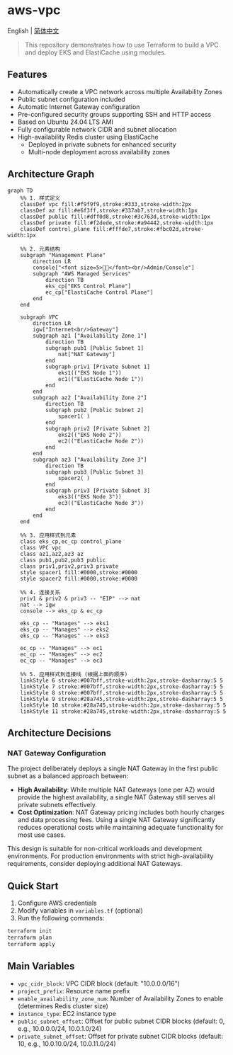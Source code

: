 # aws-vpc

English | [简体中文](README_zh.md)

> This repository demonstrates how to use Terraform to build a VPC and deploy EKS and ElastiCache using modules.

## Features

- Automatically create a VPC network across multiple Availability Zones
- Public subnet configuration included
- Automatic Internet Gateway configuration
- Pre-configured security groups supporting SSH and HTTP access
- Based on Ubuntu 24.04 LTS AMI
- Fully configurable network CIDR and subnet allocation
- High-availability Redis cluster using ElastiCache
  - Deployed in private subnets for enhanced security
  - Multi-node deployment across availability zones

## Architecture Graph

```mermaid
graph TD
    %% 1. 样式定义
    classDef vpc fill:#f9f9f9,stroke:#333,stroke-width:2px
    classDef az fill:#e6f3ff,stroke:#337ab7,stroke-width:1px
    classDef public fill:#dff0d8,stroke:#3c763d,stroke-width:1px
    classDef private fill:#f2dede,stroke:#a94442,stroke-width:1px
    classDef control_plane fill:#fffde7,stroke:#fbc02d,stroke-width:1px

    %% 2. 元素结构
    subgraph "Management Plane"
        direction LR
        console["<font size=5>👨‍💻</font><br/>Admin/Console"]
        subgraph "AWS Managed Services"
            direction TB
            eks_cp["EKS Control Plane"]
            ec_cp["ElastiCache Control Plane"]
        end
    end

    subgraph VPC
        direction LR
        igw["Internet<br/>Gateway"]
        subgraph az1 ["Availability Zone 1"]
            direction TB
            subgraph pub1 [Public Subnet 1]
                nat["NAT Gateway"]
            end
            subgraph priv1 [Private Subnet 1]
                eks1(("EKS Node 1"))
                ec1(("ElastiCache Node 1"))
            end
        end
        subgraph az2 ["Availability Zone 2"]
            direction TB
            subgraph pub2 [Public Subnet 2]
                spacer1( )
            end
            subgraph priv2 [Private Subnet 2]
                eks2(("EKS Node 2"))
                ec2(("ElastiCache Node 2"))
            end
        end
        subgraph az3 ["Availability Zone 3"]
            direction TB
            subgraph pub3 [Public Subnet 3]
                spacer2( )
            end
            subgraph priv3 [Private Subnet 3]
                eks3(("EKS Node 3"))
                ec3(("ElastiCache Node 3"))
            end
        end
    end
    
    %% 3. 应用样式到元素
    class eks_cp,ec_cp control_plane
    class VPC vpc
    class az1,az2,az3 az
    class pub1,pub2,pub3 public
    class priv1,priv2,priv3 private
    style spacer1 fill:#0000,stroke:#0000
    style spacer2 fill:#0000,stroke:#0000
    
    %% 4. 连接关系
    priv1 & priv2 & priv3 -- "EIP" --> nat
    nat --> igw
    console --> eks_cp & ec_cp
    
    eks_cp -- "Manages" --> eks1
    eks_cp -- "Manages" --> eks2
    eks_cp -- "Manages" --> eks3

    ec_cp -- "Manages" --> ec1
    ec_cp -- "Manages" --> ec2
    ec_cp -- "Manages" --> ec3

    %% 5. 应用样式到连接线 (根据上面的顺序)
    linkStyle 6 stroke:#007bff,stroke-width:2px,stroke-dasharray:5 5
    linkStyle 7 stroke:#007bff,stroke-width:2px,stroke-dasharray:5 5
    linkStyle 8 stroke:#007bff,stroke-width:2px,stroke-dasharray:5 5
    linkStyle 9 stroke:#28a745,stroke-width:2px,stroke-dasharray:5 5
    linkStyle 10 stroke:#28a745,stroke-width:2px,stroke-dasharray:5 5
    linkStyle 11 stroke:#28a745,stroke-width:2px,stroke-dasharray:5 5
```

## Architecture Decisions

### NAT Gateway Configuration

The project deliberately deploys a single NAT Gateway in the first public subnet as a balanced approach between:

- **High Availability**: While multiple NAT Gateways (one per AZ) would provide the highest availability, a single NAT Gateway still serves all private subnets effectively.
- **Cost Optimization**: NAT Gateway pricing includes both hourly charges and data processing fees. Using a single NAT Gateway significantly reduces operational costs while maintaining adequate functionality for most use cases.

This design is suitable for non-critical workloads and development environments. For production environments with strict high-availability requirements, consider deploying additional NAT Gateways.

## Quick Start

1. Configure AWS credentials
2. Modify variables in `variables.tf` (optional)
3. Run the following commands:

```bash
terraform init
terraform plan
terraform apply
```

## Main Variables

- `vpc_cidr_block`: VPC CIDR block (default: "10.0.0.0/16")
- `project_prefix`: Resource name prefix
- `enable_availability_zone_num`: Number of Availability Zones to enable (determines Redis cluster size)
- `instance_type`: EC2 instance type
- `public_subnet_offset`: Offset for public subnet CIDR blocks (default: 0, e.g., 10.0.0.0/24, 10.0.1.0/24)
- `private_subnet_offset`: Offset for private subnet CIDR blocks (default: 10, e.g., 10.0.10.0/24, 10.0.11.0/24)
